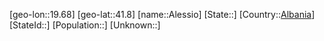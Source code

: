 ﻿---
location: [41.8,19.68]
type: City
tags:
- geo/City


SpocWebEntityId: 28729
isDeleted: false
confidential: public

---
[geo-lon::19.68]
[geo-lat::41.8]
[name::Alessio]
[State::]
[Country::[Albania](geo/Continent/Europe/Albania.md)]
[StateId::]
[Population::]
[Unknown::]

